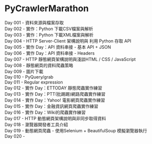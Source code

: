 # PyCrawlerMarathon

Day 001 - 資料來源與檔案存取  
Day 002 - 實作：Python 下載CSV檔案與解析  
Day 003 - 實作：Python 下載XML檔案與解析  
Day 004 - HTTP Server-Client 架構說明與 利用 Python 存取 API  
Day 005 - 實作 Day：API 資料串接 - 基本 API + JSON  
Day 006 - 實作 Day：API 資料串接 - Headers  
Day 007 - HTTP 靜態網頁架構說明與淺談HTML / CSS / JavaScript  
Day 008 - 靜態網頁的資料爬蟲策略  
Day 009 - 圖片下載  
Day 010 - PyQuery/grab  
Day 011 - Regular expression  
Day 012 - 實作 Day：ETTODAY 靜態爬蟲實作練習  
Day 013 - 實作 Day：PTT(批踢踢)網路爬蟲實作練習  
Day 014 - 實作 Day：Yahoo! 電影網頁爬蟲實作練習  
Day 015 - 實作 Day：金融資訊網頁爬蟲實作練習  
Day 016 - 實作 Day：Wiki的爬蟲實作練習  
Day 017 - HTTP 動態網頁架構說明與非同步取得資料  
Day 018 - 瀏覽器開發者工具介紹  
Day 019 - 動態網頁爬蟲 - 使用Selenium + BeautifulSoup 模擬瀏覽器執行  
Day 020 - 
